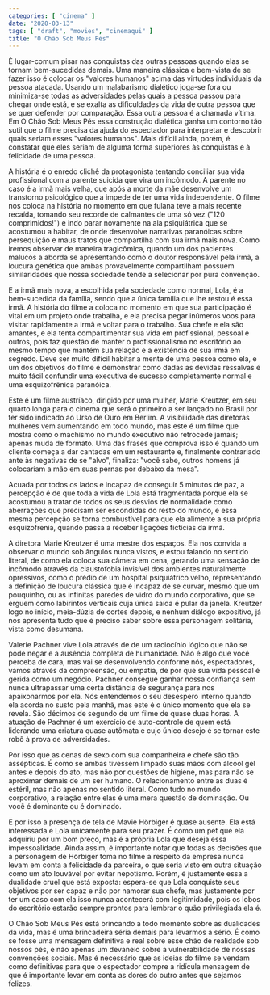 ```yaml
---
categories: [ "cinema" ]
date: "2020-03-13"
tags: [ "draft", "movies", "cinemaqui" ]
title: "O Chão Sob Meus Pés"
---
```

É lugar-comum pisar nas conquistas das outras pessoas quando elas
se tornam bem-sucedidas demais. Uma maneira clássica e bem-vista
de se fazer isso é colocar os "valores humanos" acima das virtudes
individuais da pessoa atacada. Usando um malabarismo dialético joga-se
fora ou minimiza-se todas as adversidades pelas quais a pessoa passou
para chegar onde está, e se exalta as dificuldades da vida de outra
pessoa que se quer defender por comparação. Essa outra pessoa é a
chamada vítima. Em O Chão Sob Meus Pés essa construção dialética
ganha um contorno tão sutil que o filme precisa da ajuda do espectador
para interpretar e descobrir quais seriam esses "valores humanos". Mais
difícil ainda, porém, é constatar que eles seriam de alguma forma
superiores às conquistas e à felicidade de uma pessoa.

A história é o enredo clichê da protagonista tentando conciliar sua
vida profissional com a parente suicida que vira um incômodo. A parente
no caso é a irmã mais velha, que após a morte da mãe desenvolve um
transtorno psicológico que a impede de ter uma vida independente. O
filme nos coloca na história no momento em que fulana teve a mais
recente recaída, tomando seu recorde de calmantes de uma só vez
("120 comprimidos!") e indo parar novamente na ala psiquiátrica que
se acostumou a habitar, de onde desenvolve narrativas paranóicas sobre
persequição e maus tratos que compartilha com sua irmã mais nova. Como
iremos observar de maneira tragicômica, quando um dos pacientes malucos
a aborda se apresentando como o doutor responsável pela irmã, a loucura
genética que ambas provavelmente compartilham possuem similaridades
que nossa sociedade tende a selecionar por pura convenção.

E a irmã mais nova, a escolhida pela sociedade como normal, Lola,
é a bem-sucedida da família, sendo que a única família que lhe
restou é essa irmã. A história do filme a coloca no momento em que
sua participação é vital em um projeto onde trabalha, e ela precisa
pegar inúmeros voos para visitar rapidamente a irmã e voltar para o
trabalho. Sua chefe e ela são amantes, e ela tenta compartimentar sua
vida em profissional, pessoal e outros, pois faz questão de manter o
profissionalismo no escritório ao mesmo tempo que mantém sua relação
e a existência de sua irmã em segredo. Deve ser muito difícil habitar
a mente de uma pessoa como ela, e um dos objetivos do filme é demonstrar
como dadas as devidas ressalvas é muito fácil confundir uma executiva
de sucesso completamente normal e uma esquizofrênica paranóica.

Este é um filme austríaco, dirigido por uma mulher, Marie Kreutzer,
em seu quarto longa para o cinema que será o primeiro a ser lançado no
Brasil por ter sido indicado ao Urso de Ouro em Berlim. A visibilidade das
diretoras mulheres vem aumentando em todo mundo, mas este é um filme que
mostra como o machismo no mundo executivo não retrocede jamais; apenas
muda de formato. Uma das frases que comprova isso é quando um cliente
começa a dar cantadas em um restaurante e, finalmente contrariado ante
às negativas de se "alvo", finaliza: "você sabe, outros homens já
colocariam a mão em suas pernas por debaixo da mesa".

Acuada por todos os lados e incapaz de conseguir 5 minutos de paz,
a percepção é de que toda a vida de Lola está fragmentada porque
ela se acostumou a tratar de todos os seus desvios de normalidade como
aberrações que precisam ser escondidas do resto do mundo, e essa mesma
percepção se torna combustível para que ela alimente a sua própria
esquizofrenia, quando passa a receber ligações fictícias da irmã.

A diretora Marie Kreutzer é uma mestre dos espaços. Ela nos convida
a observar o mundo sob ângulos nunca vistos, e estou falando no
sentido literal, de como ela coloca sua câmera em cena, gerando uma
sensação de incômodo através da claustofobia invisível dos ambientes
naturalmente opressivos, como o prédio de um hospital psiquiátrico
velho, representando a definição de loucura clássica que é incapaz de
se curvar, mesmo que um pouquinho, ou as infinitas paredes de vidro do
mundo corporativo, que se erguem como labirintos verticais cuja única
saída é pular da janela. Kreutzer logo no início, meia-dúzia de
cortes depois, e nenhum diálogo expositivo, já nos apresenta tudo que
é preciso saber sobre essa personagem solitária, vista como desumana.

Valerie Pachner vive Lola através de de um raciocínio lógico que
não se pode negar e a ausência completa de humanidade. Não é algo
que você perceba de cara, mas vai se desenvolvendo conforme nós,
espectadores, vamos através da compreensão, ou empatia, de por que sua
vida pessoal é gerida como um negócio. Pachner consegue ganhar nossa
confiança sem nunca ultrapassar uma certa distância de segurança
para nos apaixonarmos por ela. Nós entendemos o seu desespero interno
quando ela acorda no susto pela manhã, mas este é o único momento
que ela se revela. São décimos de segundo de um filme de quase duas
horas. A atuação de Pachner é um exercício de auto-controle de quem
está liderando uma criatura quase autômata e cujo único desejo é se
tornar este robô à prova de adversidades.

Por isso que as cenas de sexo com sua companheira e chefe são tão
assépticas. É como se ambas tivessem limpado suas mãos com álcool
gel antes e depois do ato, mas não por questões de higiene, mas para
não se aproximar demais de um ser humano. O relacionamento entre
as duas é estéril, mas não apenas no sentido literal. Como tudo
no mundo corporativo, a relação entre elas é uma mera questão de
dominação. Ou você é dominante ou é dominado.

E por isso a presença de tela de Mavie Hörbiger é quase ausente. Ela
está interessada e Lola unicamente para seu prazer. É como um pet que
ela adquiriu por um bom preço, mas é a própria Lola que deseja essa
impessoalidade. Ainda assim, é importante notar que todas as decisões
que a personagem de Hörbiger toma no filme a respeito da empresa
nunca levam em conta a felicidade da parceira, o que seria visto em
outra situação como um ato louvável por evitar nepotismo. Porém,
é justamente essa a dualidade cruel que está exposta: espera-se
que Lola conquiste seus objetivos por ser capaz e não por namorar sua
chefe, mas justamente por ter um caso com ela isso nunca acontecerá com
legitimidade, pois os lobos do escritório estarão sempre prontos para
lembrar o quão privilegiada ela é.

O Chão Sob Meus Pés está brincando a todo momento sobre as dualidades
da vida, mas é uma brincadeira séria demais para levarmos a sério. É
como se fosse uma mensagem definitiva e real sobre esse chão de realidade
sob nossos pés, e não apenas um devaneio sobre a vulnerabilidade de
nossas convenções sociais. Mas é necessário que as ideias do filme
se vendam como definitivas para que o espectador compre a ridícula
mensagem de que é importante levar em conta as dores do outro antes
que sejamos felizes.

